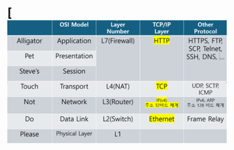 # [![image](https://github.com/yeongyeong031001/osi-and-tcp/blob/main/%EC%8A%A4%ED%81%AC%EB%A6%B0%EC%83%B7%202025-03-14%20123121.png)
